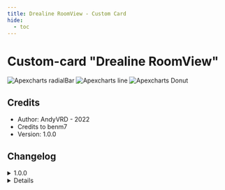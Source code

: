 ```yaml
---
title: Drealine RoomView - Custom Card
hide:
  - toc
---
```


<!-- markdownlint-disable MD046 -->

# Custom-card "Drealine RoomView"

![Apexcharts radialBar](../../docs/assets/img/custom_card_apexcharts_radialBar.png)
![Apexcharts line](../../docs/assets/img/custom_card_apexcharts_line.png)
![Apexcharts Donut](../../docs/assets/img/custom_card_apexcharts_donut.png)

## Credits

- Author: AndyVRD - 2022
- Credits to benm7
- Version: 1.0.0

## Changelog

<details>
<summary>1.0.0</summary>
Initial release
</details>
<details>

## Usage

```yaml
- type: "custom:button-card"
  template: "custom_card_drealine_roomview"
  variables:
    name: "Entrée"
    group_lights:
    group_motions: 
    group_doors: 
    group_windows: 
    group_outlets: 
    group_tv: 
    group_water: 
    group_windows_shutters:
    temperature: 
    humidity:
    icon: "mdi:home-variant-outline"
```

## Requirements

No requirements at the moment.

## Variables

<table>
<tr>
<th>Variable</th>
<th>Example</th>
<th>Required</th>
<th>Explanation</th>
</tr>
<tr>
<td>chart_type</td>
<td>line, scatter, pie, donut or radialBar</td>
<td>yes</td>
<td>The chart type you want to display</td>
</tr>
<tr>
<td>graph_span</td>
<td>1h, 12min, 1d, 1h25, 10sec, ...</td>
<td>no</td>
<td>The span of the graph as a time interval</td>
</tr>
<tr>
<td>entity_id</td>
<td>sensor.speedtest_download</td>
<td>yes</td>
<td>Entity sensor of choice</td>
</tr>
<tr>
<td>icon</td>
<td>mdi:cpu-64-bit</td>
<td>no</td>
<td>mdi icon you want to be exposed in the img_cell, '' will return entity.attributes.icon </td>
</tr>
<tr>
<td>name</td>
<td>name for the used sensor</td>
<td>no</td>
<td>'' will return entity.attributes.friendly_name</td>
</tr>
<tr>
<td>color</td>
<td>green, blue, yellow, red or grey</td>
<td>no</td>
<td>if you don't use the color variable it will choice a random color</td>
</tr>
<tr>
<td>max_value</td>
<td>10, 300, ...</td>
<td>no</td>
<td>Maximum value of the sensor. Default will be 100</td>
</tr>
</table>

??? note "Template Code"

    ```yaml title="custom_card_drealine_roomview.yaml"
    --8<-- "custom_cards/custom_card_drealine_roomview/custom_card_drealine_roomview.yaml"
    ```
